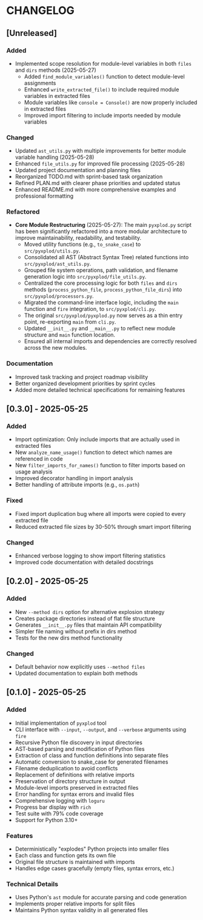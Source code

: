 # CHANGELOG

## [Unreleased]

### Added
- Implemented scope resolution for module-level variables in both `files` and `dirs` methods (2025-05-27)
  - Added `find_module_variables()` function to detect module-level assignments
  - Enhanced `write_extracted_file()` to include required module variables in extracted files
  - Module variables like `console = Console()` are now properly included in extracted files
  - Improved import filtering to include imports needed by module variables

### Changed
- Updated `ast_utils.py` with multiple improvements for better module variable handling (2025-05-28)
- Enhanced `file_utils.py` for improved file processing (2025-05-28)
- Updated project documentation and planning files
- Reorganized TODO.md with sprint-based task organization  
- Refined PLAN.md with clearer phase priorities and updated status
- Enhanced README.md with more comprehensive examples and professional formatting

### Refactored
- **Core Module Restructuring** (2025-05-27): The main `pyxplod.py` script has been significantly refactored into a more modular architecture to improve maintainability, readability, and testability.
  - Moved utility functions (e.g., `to_snake_case`) to `src/pyxplod/utils.py`.
  - Consolidated all AST (Abstract Syntax Tree) related functions into `src/pyxplod/ast_utils.py`.
  - Grouped file system operations, path validation, and filename generation logic into `src/pyxplod/file_utils.py`.
  - Centralized the core processing logic for both `files` and `dirs` methods (`process_python_file`, `process_python_file_dirs`) into `src/pyxplod/processors.py`.
  - Migrated the command-line interface logic, including the `main` function and `fire` integration, to `src/pyxplod/cli.py`.
  - The original `src/pyxplod/pyxplod.py` now serves as a thin entry point, re-exporting `main` from `cli.py`.
  - Updated `__init__.py` and `__main__.py` to reflect new module structure and `main` function location.
  - Ensured all internal imports and dependencies are correctly resolved across the new modules.

### Documentation
- Improved task tracking and project roadmap visibility
- Better organized development priorities by sprint cycles
- Added more detailed technical specifications for remaining features

## [0.3.0] - 2025-05-25

### Added
- Import optimization: Only include imports that are actually used in extracted files
- New `analyze_name_usage()` function to detect which names are referenced in code
- New `filter_imports_for_names()` function to filter imports based on usage analysis
- Improved decorator handling in import analysis
- Better handling of attribute imports (e.g., `os.path`)

### Fixed
- Fixed import duplication bug where all imports were copied to every extracted file
- Reduced extracted file sizes by 30-50% through smart import filtering

### Changed
- Enhanced verbose logging to show import filtering statistics
- Improved code documentation with detailed docstrings

## [0.2.0] - 2025-05-25

### Added
- New `--method dirs` option for alternative explosion strategy
- Creates package directories instead of flat file structure
- Generates `__init__.py` files that maintain API compatibility
- Simpler file naming without prefix in dirs method
- Tests for the new dirs method functionality

### Changed
- Default behavior now explicitly uses `--method files`
- Updated documentation to explain both methods

## [0.1.0] - 2025-05-25

### Added
- Initial implementation of `pyxplod` tool
- CLI interface with `--input`, `--output`, and `--verbose` arguments using `fire`
- Recursive Python file discovery in input directories
- AST-based parsing and modification of Python files
- Extraction of class and function definitions into separate files
- Automatic conversion to snake_case for generated filenames
- Filename deduplication to avoid conflicts
- Replacement of definitions with relative imports
- Preservation of directory structure in output
- Module-level imports preserved in extracted files
- Error handling for syntax errors and invalid files
- Comprehensive logging with `loguru`
- Progress bar display with `rich`
- Test suite with 79% code coverage
- Support for Python 3.10+

### Features
- Deterministically "explodes" Python projects into smaller files
- Each class and function gets its own file
- Original file structure is maintained with imports
- Handles edge cases gracefully (empty files, syntax errors, etc.)

### Technical Details
- Uses Python's `ast` module for accurate parsing and code generation
- Implements proper relative imports for split files
- Maintains Python syntax validity in all generated files